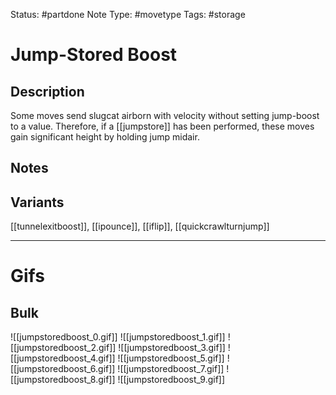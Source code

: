 Status: #partdone 
Note Type: #movetype
Tags: #storage 

# Jump-Stored Boost
## Description
Some moves send slugcat airborn with velocity without setting jump-boost to a value. Therefore, if a [[jumpstore]] has been performed, these moves gain significant height by holding jump midair.

## Notes


## Variants
[[tunnelexitboost]], [[ipounce]], [[iflip]], [[quickcrawlturnjump]]

___
# Gifs
## Bulk
![[jumpstoredboost_0.gif]]
![[jumpstoredboost_1.gif]]
![[jumpstoredboost_2.gif]]
![[jumpstoredboost_3.gif]]
![[jumpstoredboost_4.gif]]
![[jumpstoredboost_5.gif]]
![[jumpstoredboost_6.gif]]
![[jumpstoredboost_7.gif]]
![[jumpstoredboost_8.gif]]
![[jumpstoredboost_9.gif]]